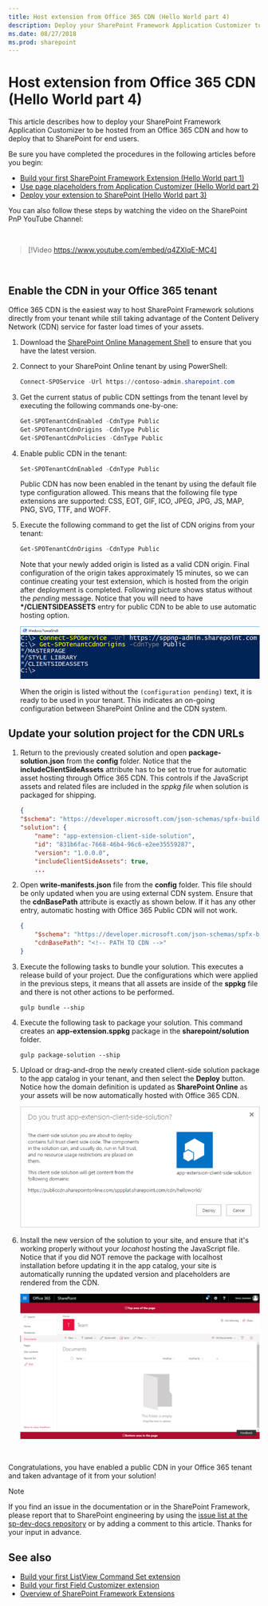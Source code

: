 ```yaml
---
title: Host extension from Office 365 CDN (Hello World part 4)
description: Deploy your SharePoint Framework Application Customizer to be hosted from an Office 365 CDN and deploy that to SharePoint for end users. 
ms.date: 08/27/2018
ms.prod: sharepoint
---
```


# Host extension from Office 365 CDN (Hello World part 4)

This article describes how to deploy your SharePoint Framework Application Customizer to be hosted from an Office 365 CDN and how to deploy that to SharePoint for end users. 

Be sure you have completed the procedures in the following articles before you begin:

* [Build your first SharePoint Framework Extension (Hello World part 1)](./build-a-hello-world-extension.md)
* [Use page placeholders from Application Customizer (Hello World part 2)](./using-page-placeholder-with-extensions.md)
* [Deploy your extension to SharePoint (Hello World part 3)](./serving-your-extension-from-sharepoint.md)

You can also follow these steps by watching the video on the SharePoint PnP YouTube Channel:

<br/>

> [!Video https://www.youtube.com/embed/q4ZXlqE-MC4]

<br/> 

## Enable the CDN in your Office 365 tenant

Office 365 CDN is the easiest way to host SharePoint Framework solutions directly from your tenant while still taking advantage of the Content Delivery Network (CDN) service for faster load times of your assets.

1. Download the [SharePoint Online Management Shell](https://www.microsoft.com/en-us/download/details.aspx?id=35588) to ensure that you have the latest version.

2. Connect to your SharePoint Online tenant by using PowerShell:
    
    ```powershell
    Connect-SPOService -Url https://contoso-admin.sharepoint.com
    ```
    
3. Get the current status of public CDN settings from the tenant level by executing the following commands one-by-one: 
    
    ```powershell
    Get-SPOTenantCdnEnabled -CdnType Public
    Get-SPOTenantCdnOrigins -CdnType Public
    Get-SPOTenantCdnPolicies -CdnType Public
    ```
    
4. Enable public CDN in the tenant:
    
    ```powershell
    Set-SPOTenantCdnEnabled -CdnType Public
    ```
    
    Public CDN has now been enabled in the tenant by using the default file type configuration allowed. This means that the following file type extensions are supported: CSS, EOT, GIF, ICO, JPEG, JPG, JS, MAP, PNG, SVG, TTF, and WOFF.
    
5. Execute the following command to get the list of CDN origins from your tenant:
    
    ```powershell
    Get-SPOTenantCdnOrigins -CdnType Public
    ```
    
    Note that your newly added origin is listed as a valid CDN origin. Final configuration of the origin takes approximately 15 minutes, so we can continue creating your test extension, which is hosted from the origin after deployment is completed. Following picture shows status without the *pending* message. Notice that you will need to have __*/CLIENTSIDEASSETS__ entry for public CDN to be able to use automatic hosting option.

    ![List of public origins in tenant](../../../images/ext-app-cdn-origins.png)

    When the origin is listed without the `(configuration pending)` text, it is ready to be used in your tenant. This indicates an on-going configuration between SharePoint Online and the CDN system.

## Update your solution project for the CDN URLs

1. Return to the previously created solution and open **package-solution.json** from the **config** folder. Notice that the **includeClientSideAssets** attribute has to be set to true for automatic asset hosting through Office 365 CDN. This controls if the JavaScript assets and related files are included in the *sppkg file* when solution is packaged for shipping.

    ```json
    {
    "$schema": "https://developer.microsoft.com/json-schemas/spfx-build/package-solution.schema.json",
    "solution": {
        "name": "app-extension-client-side-solution",
        "id": "831b6fac-7668-46b4-96c6-e2ee35559287",
        "version": "1.0.0.0",
        "includeClientSideAssets": true,
        ...
    ```

2. Open **write-manifests.json** file from the **config** folder. This file should be only updated when you are using external CDN system. Ensure that the **cdnBasePath** attribute is exactly as shown below. If it has any other entry, automatic hosting with Office 365 Public CDN will not work.

    ```json
    {
        "$schema": "https://developer.microsoft.com/json-schemas/spfx-build/write-manifests.schema.json",
        "cdnBasePath": "<!-- PATH TO CDN -->"
    }
    ```

3. Execute the following tasks to bundle your solution. This executes a release build of your project. Due the configurations which were applied in the previous steps, it means that all assets are inside of the **sppkg** file and there is not other actions to be performed.
    
    ```
    gulp bundle --ship
    ```
    
4. Execute the following task to package your solution. This command creates an **app-extension.sppkg** package in the **sharepoint/solution** folder.
    
    ```
    gulp package-solution --ship
    ```
    
6. Upload or drag-and-drop the newly created client-side solution package to the app catalog in your tenant, and then select the **Deploy** button. Notice how the domain definition is updated as **SharePoint Online** as your assets will be now automatically hosted with Office 365 CDN.

    ![app catalog Trust Dialog with path to CDN endpoint](../../../images/ext-app-approve-cdn-address.png)

7. Install the new version of the solution to your site, and ensure that it's working properly without your *locahost* hosting the JavaScript file. Notice that if you did NOT remove the package with localhost installation before updating it in the app catalog, your site is automatically running the updated version and placeholders are rendered from the CDN.

    ![Custom header and footer elements rendered in the page](../../../images/ext-app-header-footer-visible.png)

<br/>

Congratulations, you have enabled a public CDN in your Office 365 tenant and taken advantage of it from your solution!

> [!NOTE]
> If you find an issue in the documentation or in the SharePoint Framework, please report that to SharePoint engineering by using the [issue list at the sp-dev-docs repository](https://github.com/SharePoint/sp-dev-docs/issues) or by adding a comment to this article. Thanks for your input in advance.

## See also

- [Build your first ListView Command Set extension](./building-simple-cmdset-with-dialog-api.md)
- [Build your first Field Customizer extension](./building-simple-field-customizer.md)
- [Overview of SharePoint Framework Extensions](../overview-extensions.md)
